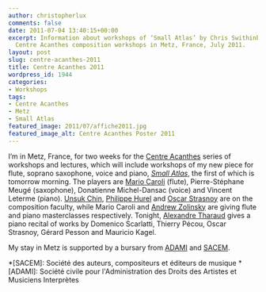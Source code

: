 ```yaml
---
author: christopherlux
comments: false
date: 2011-07-04 13:40:15+00:00
excerpt: Information about workshops of ‘Small Atlas’ by Chris Swithinbank at the
  Centre Acanthes composition workshops in Metz, France, July 2011.
layout: post
slug: centre-acanthes-2011
title: Centre Acanthes 2011
wordpress_id: 1944
categories:
- Workshops
tags:
- Centre Acanthes
- Metz
- Small Atlas
featured_image: 2011/07/affiche2011.jpg
featured_image_alt: Centre Acanthes Poster 2011
---
```


I’m in Metz, France, for two weeks for the [Centre Acanthes](http://www.acanthes.com/) series of workshops and lectures, which will include workshops of my new piece for flute, soprano saxophone, voice and piano, [_Small Atlas_](/2011/05/small-atlas/), the first of which is tomorrow morning. The players are [Mario Caroli](http://www.mariocaroli.it/) (flute), Pierre-Stéphane Meugé (saxophone), Donatienne Michel-Dansac (voice) and Vincent Leterme (piano). [Unsuk Chin](http://brahms.ircam.fr/composers/composer/847/), [Philippe Hurel](http://www.philippe-hurel.fr/) and [Oscar Strasnoy](http://www.oscarstrasnoy.info/) are on the composition faculty, while Mario Caroli and [Andrew Zolinsky](http://www.rcm.ac.uk/Studying/Professors+and+Faculties/ProfessorDetails?staff_code=5325) are giving flute and piano masterclasses respectively. Tonight, [Alexandre Tharaud](http://www.alexandretharaud.com/) gives a piano recital of works by Domenico Scarlatti, Thierry Pécou, Oscar Strasnoy, Gérard Pesson and Mauricio Kagel.

My stay in Metz is supported by a bursary from [ADAMI](http://www.adami.fr/) and [SACEM](http://www.sacem.fr/).

  *[SACEM]: Société des auteurs, compositeurs et éditeurs de musique
  *[ADAMI]: Société civile pour l'Administration des Droits des Artistes et Musiciens Interprètes
